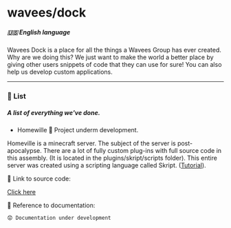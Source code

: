 # wavees/dock
##### 🇺🇸 English language

Wavees Dock is a place for all the things a Wavees Group has ever created. Why are we doing this? We just want to make the world a better place by giving other users snippets of code that they can use for sure! You can also help us develop custom applications.

------------

### 💌 List
##### A list of everything we've done.

- Homewille 🔴 Project underm development.

Homeville is a minecraft server. The subject of the server is post-apocalypse. There are a lot of fully custom plug-ins with full source code in this assembly. (It is located in the plugins/skript/scripts folder). This entire server was created using a scripting language called Skript. ([Tutorial](https://skripthub.net/tutorials/17 "Урок на Tutorial")).

🔗 Link to source code:


[Click here](https://github.com/wavees/dock/tree/master/projects/minecraft/Homewille "Click here")

📰 Reference to documentation:


`😟 Documentation under development`